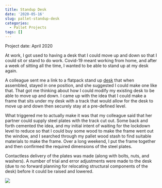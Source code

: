 ```yaml
---
title: Standup Desk
date: '2020-05-16'
slug: pallet-standup-desk
categories:
  - Pallet Projects
tags: []
---
```


Project date: April 2020

At work, I got used to having a desk that I could move up and down so that I could sit or stand to do work. Covid-19 meant working from home, and after a week of sitting all the time, I wanted to be able to stand up at my desk again.

A colleague sent me a link to a flatpack stand up [desk](https://www.workfromhomedesks.co.nz/) that when assembled, stayed in one position, and she suggested I could make one like that. That got me thinking about how I could modify my existing desk to be able to move up and down. I came up with the idea that I could make a frame that sits under my desk with a track that would allow for the desk to move up and down then securely stay at a pre-defined level.

What triggered me to actually make it was that my colleague said that her partner could supply steel plates with the track cut out. Some back and forth cemented the idea, and my initial intent of waiting for the lockdown level to reduce so that I could buy some wood to make the frame went out the window, and I searched through my pallet wood stash to find suitable materials to make the frame. Over a long weekend, I put the frame together and then confirmed the required dimensions of the steel plates. 

Contactless delivery of the plates was made (along with bolts, nuts, and washers). A number of trial and error adjustments were made to the desk (due to no forward planning for relocating structural components of the desk) before it could be raised and lowered.

![](/post/pallet-standup-desk_files/standupdesk_collage.jpg)